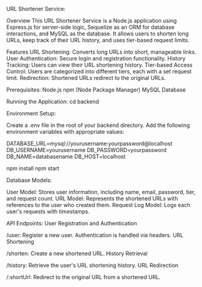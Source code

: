 URL Shortener Service:

Overview
This URL Shortener Service is a Node.js application using Express.js for server-side logic, Sequelize as an ORM for database interactions, and MySQL as the database. It allows users to shorten long URLs, keep track of their URL history, and uses tier-based request limits.

Features
URL Shortening: Converts long URLs into short, manageable links.
User Authentication: Secure login and registration functionality.
History Tracking: Users can view their URL shortening history.
Tier-based Access Control: Users are categorized into different tiers, each with a set request limit.
Redirection: Shortened URLs redirect to the original URLs.

Prerequisites:
Node.js
npm (Node Package Manager)
MySQL Database

Running the Application:
cd backend

Environment Setup:

Create a .env file in the root of your backend directory.
Add the following environment variables with appropriate values:

DATABASE_URL=mysql://yourusername:yourpassword@localhost
DB_USERNAME=yourusername
DB_PASSWORD=yourpassword
DB_NAME=databasename
DB_HOST=localhost


npm install
npm start

Database Models:

User Model: Stores user information, including name, email, password, tier, and request count.
URL Model: Represents the shortened URLs with references to the user who created them.
Request Log Model: Logs each user's requests with timestamps.

API Endpoints:
User Registration and Authentication

/user: Register a new user.
Authentication is handled via headers.
URL Shortening

/shorten: Create a new shortened URL.
History Retrieval

/history: Retrieve the user's URL shortening history.
URL Redirection

/:shortUrl: Redirect to the original URL from a shortened URL. 
